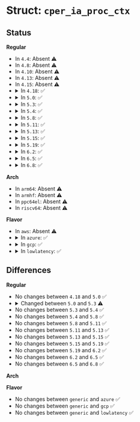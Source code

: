 # Struct: <code>cper_ia_proc_ctx</code>

## Status
<b>Regular</b>
<ul>
<li>
In <code>4.4</code>: Absent ⚠️
</li>
<li>
In <code>4.8</code>: Absent ⚠️
</li>
<li>
In <code>4.10</code>: Absent ⚠️
</li>
<li>
In <code>4.13</code>: Absent ⚠️
</li>
<li>
In <code>4.15</code>: Absent ⚠️
</li>
<li>
<details>
<summary>In <code>4.18</code>: ✅</summary>

```c
struct cper_ia_proc_ctx {
    __u16 reg_ctx_type;
    __u16 reg_arr_size;
    __u32 msr_addr;
    __u64 mm_reg_addr;
};
```
</details>
</li>
<li>
<details>
<summary>In <code>5.0</code>: ✅</summary>

```c
struct cper_ia_proc_ctx {
    __u16 reg_ctx_type;
    __u16 reg_arr_size;
    __u32 msr_addr;
    __u64 mm_reg_addr;
};
```
</details>
</li>
<li>
<details>
<summary>In <code>5.3</code>: ✅</summary>

```c
struct cper_ia_proc_ctx {
    u16 reg_ctx_type;
    u16 reg_arr_size;
    u32 msr_addr;
    u64 mm_reg_addr;
};
```
</details>
</li>
<li>
<details>
<summary>In <code>5.4</code>: ✅</summary>

```c
struct cper_ia_proc_ctx {
    u16 reg_ctx_type;
    u16 reg_arr_size;
    u32 msr_addr;
    u64 mm_reg_addr;
};
```
</details>
</li>
<li>
<details>
<summary>In <code>5.8</code>: ✅</summary>

```c
struct cper_ia_proc_ctx {
    u16 reg_ctx_type;
    u16 reg_arr_size;
    u32 msr_addr;
    u64 mm_reg_addr;
};
```
</details>
</li>
<li>
<details>
<summary>In <code>5.11</code>: ✅</summary>

```c
struct cper_ia_proc_ctx {
    u16 reg_ctx_type;
    u16 reg_arr_size;
    u32 msr_addr;
    u64 mm_reg_addr;
};
```
</details>
</li>
<li>
<details>
<summary>In <code>5.13</code>: ✅</summary>

```c
struct cper_ia_proc_ctx {
    u16 reg_ctx_type;
    u16 reg_arr_size;
    u32 msr_addr;
    u64 mm_reg_addr;
};
```
</details>
</li>
<li>
<details>
<summary>In <code>5.15</code>: ✅</summary>

```c
struct cper_ia_proc_ctx {
    u16 reg_ctx_type;
    u16 reg_arr_size;
    u32 msr_addr;
    u64 mm_reg_addr;
};
```
</details>
</li>
<li>
<details>
<summary>In <code>5.19</code>: ✅</summary>

```c
struct cper_ia_proc_ctx {
    u16 reg_ctx_type;
    u16 reg_arr_size;
    u32 msr_addr;
    u64 mm_reg_addr;
};
```
</details>
</li>
<li>
<details>
<summary>In <code>6.2</code>: ✅</summary>

```c
struct cper_ia_proc_ctx {
    u16 reg_ctx_type;
    u16 reg_arr_size;
    u32 msr_addr;
    u64 mm_reg_addr;
};
```
</details>
</li>
<li>
<details>
<summary>In <code>6.5</code>: ✅</summary>

```c
struct cper_ia_proc_ctx {
    u16 reg_ctx_type;
    u16 reg_arr_size;
    u32 msr_addr;
    u64 mm_reg_addr;
};
```
</details>
</li>
<li>
<details>
<summary>In <code>6.8</code>: ✅</summary>

```c
struct cper_ia_proc_ctx {
    u16 reg_ctx_type;
    u16 reg_arr_size;
    u32 msr_addr;
    u64 mm_reg_addr;
};
```
</details>
</li>
</ul>
<b>Arch</b>
<ul>
<li>
In <code>arm64</code>: Absent ⚠️
</li>
<li>
In <code>armhf</code>: Absent ⚠️
</li>
<li>
In <code>ppc64el</code>: Absent ⚠️
</li>
<li>
In <code>riscv64</code>: Absent ⚠️
</li>
</ul>
<b>Flavor</b>
<ul>
<li>
In <code>aws</code>: Absent ⚠️
</li>
<li>
<details>
<summary>In <code>azure</code>: ✅</summary>

```c
struct cper_ia_proc_ctx {
    u16 reg_ctx_type;
    u16 reg_arr_size;
    u32 msr_addr;
    u64 mm_reg_addr;
};
```
</details>
</li>
<li>
<details>
<summary>In <code>gcp</code>: ✅</summary>

```c
struct cper_ia_proc_ctx {
    u16 reg_ctx_type;
    u16 reg_arr_size;
    u32 msr_addr;
    u64 mm_reg_addr;
};
```
</details>
</li>
<li>
<details>
<summary>In <code>lowlatency</code>: ✅</summary>

```c
struct cper_ia_proc_ctx {
    u16 reg_ctx_type;
    u16 reg_arr_size;
    u32 msr_addr;
    u64 mm_reg_addr;
};
```
</details>
</li>
</ul>

## Differences
<b>Regular</b>
<ul>
<li>
No changes between <code>4.18</code> and <code>5.0</code> ✅
</li>
<li>
<details>
<summary>Changed between <code>5.0</code> and <code>5.3</code> ⚠️</summary>
<ul>
<li>
<b>Field type changed. </b>
<code>__u16 reg_ctx_type</code> ➡️ <code>u16 reg_ctx_type</code>
</li>
<li>
<b>Field type changed. </b>
<code>__u16 reg_arr_size</code> ➡️ <code>u16 reg_arr_size</code>
</li>
<li>
<b>Field type changed. </b>
<code>__u32 msr_addr</code> ➡️ <code>u32 msr_addr</code>
</li>
<li>
<b>Field type changed. </b>
<code>__u64 mm_reg_addr</code> ➡️ <code>u64 mm_reg_addr</code>
</li>
</ul>
</details>
</li>
<li>
No changes between <code>5.3</code> and <code>5.4</code> ✅
</li>
<li>
No changes between <code>5.4</code> and <code>5.8</code> ✅
</li>
<li>
No changes between <code>5.8</code> and <code>5.11</code> ✅
</li>
<li>
No changes between <code>5.11</code> and <code>5.13</code> ✅
</li>
<li>
No changes between <code>5.13</code> and <code>5.15</code> ✅
</li>
<li>
No changes between <code>5.15</code> and <code>5.19</code> ✅
</li>
<li>
No changes between <code>5.19</code> and <code>6.2</code> ✅
</li>
<li>
No changes between <code>6.2</code> and <code>6.5</code> ✅
</li>
<li>
No changes between <code>6.5</code> and <code>6.8</code> ✅
</li>
</ul>
<b>Arch</b>
<ul>
</ul>
<b>Flavor</b>
<ul>
<li>
No changes between <code>generic</code> and <code>azure</code> ✅
</li>
<li>
No changes between <code>generic</code> and <code>gcp</code> ✅
</li>
<li>
No changes between <code>generic</code> and <code>lowlatency</code> ✅
</li>
</ul>
